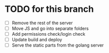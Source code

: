 # TODO for this branch

- [ ] Remove the rest of the server
- [ ] Move JS and go into separate folders
- [ ] Add permissions check/login check
- [ ] Update build and deploy 
- [ ] Serve the static parts from the golang server